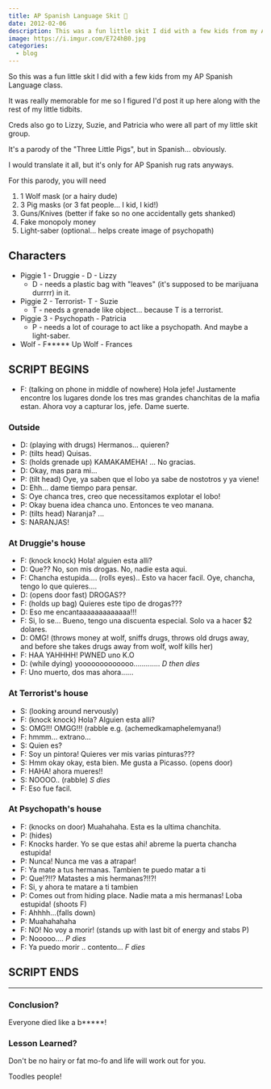 ```yaml
---
title: AP Spanish Language Skit 🐷️
date: 2012-02-06
description: This was a fun little skit I did with a few kids from my AP Spanish Language class.
image: https://i.imgur.com/E724hB0.jpg
categories:
  - blog
---
```


So this was a fun little skit I did with a few kids from my AP Spanish Language class.

It was really memorable for me so I figured I'd post it up here along with the rest of my little tidbits.

Creds also go to Lizzy, Suzie, and Patricia who were all part of my little skit group.

It's a parody of the "Three Little Pigs", but in Spanish... obviously.

I would translate it all, but it's only for AP Spanish rug rats anyways.

For this parody, you will need

1.  1 Wolf mask (or a hairy dude)
2.  3 Pig masks (or 3 fat people... I kid, I kid!)
3.  Guns/Knives (better if fake so no one accidentally gets shanked)
4.  Fake monopoly money
5.  Light-saber (optional... helps create image of psychopath)

## Characters

- Piggie 1 - Druggie - D - Lizzy
  - D - needs a plastic bag with "leaves" (it's supposed to be marijuana durrrr) in it.
- Piggie 2 - Terrorist- T - Suzie
  - T - needs a grenade like object... because T is a terrorist.
- Piggie 3 - Psychopath - Patricia
  - P - needs a lot of courage to act like a psychopath. And maybe a light-saber.
- Wolf - F\*\*\*\*\* Up Wolf - Frances

## SCRIPT BEGINS

- F: (talking on phone in middle of nowhere) Hola jefe! Justamente encontre los lugares donde los tres mas grandes chanchitas de la mafia estan. Ahora voy a capturar los, jefe. Dame suerte.

### Outside

- D: (playing with drugs) Hermanos... quieren?
- P: (tilts head) Quisas.
- S: (holds grenade up) KAMAKAMEHA! ... No gracias.
- D: Okay, mas para mi...
- P: (tilt head) Oye, ya saben que el lobo ya sabe de nostotros y ya viene!
- D: Ehh... dame tiempo para pensar.
- S: Oye chanca tres, creo que necessitamos explotar el lobo!
- P: Okay buena idea chanca uno. Entonces te veo manana.
- P: (tilts head) Naranja? ...
- S: NARANJAS!

### At Druggie's house

- F: (knock knock) Hola! alguien esta alli?
- D: Que?? No, son mis drogas. No, nadie esta aqui.
- F: Chancha estupida.... (rolls eyes).. Esto va hacer facil. Oye, chancha, tengo lo que quieres....
- D: (opens door fast) DROGAS??
- F: (holds up bag) Quieres este tipo de drogas???
- D: Eso me encantaaaaaaaaaaaaa!!!
- F: Si, lo se... Bueno, tengo una discuenta especial. Solo va a hacer $2 dolares.
- D: OMG! (throws money at wolf, sniffs drugs, throws old drugs away, and before she takes drugs away from wolf, wolf kills her)
- F: HAA YAHHHH! PWNED uno K.O
- D: (while dying) yooooooooooooo............. _D then dies_
- F: Uno muerto, dos mas ahora......

### At Terrorist's house

- S: (looking around nervously)
- F: (knock knock) Hola? Alguien esta alli?
- S: OMG!!! OMGG!!! (rabble e.g. (achemedkamaphelemyana!)
- F: hmmm... extrano...
- S: Quien es?
- F: Soy un pintora! Quieres ver mis varias pinturas???
- S: Hmm okay okay, esta bien. Me gusta a Picasso. (opens door)
- F: HAHA! ahora mueres!!
- S: NOOOO.. (rabble) _S dies_
- F: Eso fue facil.

### At Psychopath's house

- F: (knocks on door) Muahahaha. Esta es la ultima chanchita.
- P: (hides)
- F: Knocks harder. Yo se que estas ahi! abreme la puerta chancha estupida!
- P: Nunca! Nunca me vas a atrapar!
- F: Ya mate a tus hermanas. Tambien te puedo matar a ti
- P: Que!?!!? Matastes a mis hermanas?!!?!
- F: Si, y ahora te matare a ti tambien
- P: Comes out from hiding place. Nadie mata a mis hermanas! Loba estupida! (shoots F)
- F: Ahhhh...(falls down)
- P: Muahahahaha
- F: NO! No voy a morir! (stands up with last bit of energy and stabs P)
- P: Nooooo.... _P dies_
- F: Ya puedo morir .. contento... _F dies_

## SCRIPT ENDS

---

### Conclusion?

Everyone died like a b\*\*\*\*\*!

### Lesson Learned?

Don't be no hairy or fat mo-fo and life will work out for you.

Toodles people!
